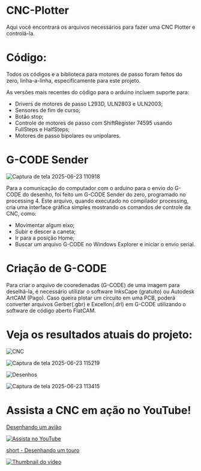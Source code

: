 # CNC-Plotter

Aqui você encontrará os arquivos necessários para fazer uma CNC Plotter e controlá-la.

# Código:

  Todos os códigos e a biblioteca para motores de passo foram feitos do zero, linha-a-linha, especificamente para este projeto.
  
As versões mais recentes do código para o arduino incluem suporte para:

- Drivers de motores de passo L293D, ULN2803 e ULN2003;
- Sensores de fim de curso;
- Botão stop;
- Controle de motores de passo com ShiftRegister 74595 usando FullSteps e HalfSteps;
- Motores de passo bipolares ou unipolares.

# G-CODE Sender

![Captura de tela 2025-06-23 110918](https://github.com/user-attachments/assets/b16e0854-48ce-461f-8a52-be4861c618d7)

  Para a comunicação do computador com o arduino para o envio do G-CODE do desenho, foi feito um G-CODE Sender do zero, programado no processing 4.
Este arquivo, quando executado no compilador processing, cria uma interface gráfica simples mostrando os comandos de controle da CNC, como:

- Movimentar algum eixo;
- Subir e descer a caneta;
- Ir para a posição Home;
- Buscar um arquivo G-CODE no Windows Explorer e iniciar o envio serial.

# Criação de G-CODE

  Para criar o arquivo de cooredenadas (G-CODE) de uma imagem para deselhá-la, é necessário utilizar o software InksCape (gratuito) ou Autodesk ArtCAM (Pago). Caso queira plotar um circuito em uma PCB, poderá converter arquivos Gerber(.gbr) e Excellon(.drl) em G-CODE utilizando o software de código aberto FlatCAM.
  
# Veja os resultados atuais do projeto:

![CNC](https://github.com/user-attachments/assets/07bf675e-016e-4d0d-b267-4f841a70f2a5)

![Captura de tela 2025-06-23 115219](https://github.com/user-attachments/assets/59b7aeef-37a0-487b-9d7a-38e931c0802e)

![Desenhos](https://github.com/user-attachments/assets/fdfeb391-7295-4330-b843-7dff32849373)

![Captura de tela 2025-06-23 113415](https://github.com/user-attachments/assets/3780d1a4-7bba-4226-90e6-3467ad941881)

# Assista a CNC em ação no YouTube!

[Desenhando um avião](https://www.youtube.com/watch?v=H5-JilG_zv4)

[![Assista no YouTube](https://img.youtube.com/vi/H5-JilG_zv4/hqdefault.jpg)](https://www.youtube.com/watch?v=H5-JilG_zv4)


[short - Desenhando um touro](https://www.youtube.com/shorts/jxCdN6tVYik)

[![Thumbnail do vídeo](https://img.youtube.com/vi/jxCdN6tVYik/hqdefault.jpg)](https://www.youtube.com/shorts/jxCdN6tVYik)




  
